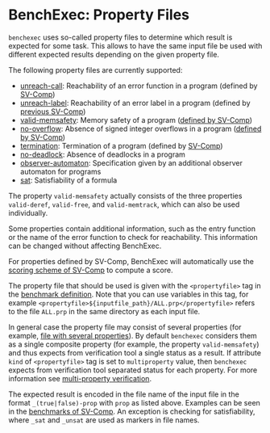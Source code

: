 # BenchExec: Property Files

`benchexec` uses so-called property files to determine which result is expected for some task.
This allows to have the same input file be used with different expected results
depending on the given property file.

The following property files are currently supported:

- [unreach-call](unreach-call.prp): Reachability of an error function in a program (defined by [SV-Comp](http://sv-comp.sosy-lab.org/2017/rules.php))
- [unreach-label](unreach-label.prp): Reachability of an error label in a program (defined by [previous SV-Comp](http://sv-comp.sosy-lab.org/2014/rules.php))
- [valid-memsafety](valid-memsafety.prp): Memory safety of a program ([defined by SV-Comp](http://sv-comp.sosy-lab.org/2017/rules.php))
- [no-overflow](no-overflow.prp): Absence of signed integer overflows in a program ([defined by SV-Comp](http://sv-comp.sosy-lab.org/2017/rules.php))
- [termination](termination.prp): Termination of a program (defined by [SV-Comp](http://sv-comp.sosy-lab.org/2017/rules.php))
- [no-deadlock](no-deadlock.prp): Absence of deadlocks in a program
- [observer-automaton](observer-automaton.prp): Specification given by an additional observer automaton for programs
- [sat](sat.prp): Satisfiability of a formula

The property `valid-memsafety` actually consists of the three properties
`valid-deref`, `valid-free`, and `valid-memtrack`,
which can also be used individually.

Some properties contain additional information,
such as the entry function or the name of the error function to check for reachability.
This information can be changed without affecting BenchExec.

For properties defined by SV-Comp, BenchExec will automatically use the
[scoring scheme of SV-Comp](http://sv-comp.sosy-lab.org/2017/rules.php#scores)
to compute a score.

The property file that should be used is given with the `<propertyfile>` tag
in the [benchmark definition](../benchexec.md#input-for-benchexec).
Note that you can use variables in this tag,
for example `<propertyfile>${inputfile_path}/ALL.prp</propertyfile>`
refers to the file `ALL.prp` in the same directory as each input file.

In general case the property file may consist of several properties
(for example, [file with several properties](multiproperty-example.prp)).
By default `benchexec` considers them as a single composite property
(for example, the property `valid-memsafety`) and thus expects
from verification tool a single status as a result. 
If attribute `kind` of `<propertyfile>` tag is set to `multiproperty` value, 
then `benchexec` expects from verification tool separated status for each property.
For more information see [multi-property verification](../multiproperty.md).

The expected result is encoded in the file name of the input file
in the format `_(true|false)-prop` with `prop` as listed above.
Examples can be seen in the [benchmarks of SV-Comp](https://github.com/sosy-lab/sv-benchmarks/tree/master/c).
An exception is checking for satisfiability, where `_sat` and `_unsat`
are used as markers in file names.
